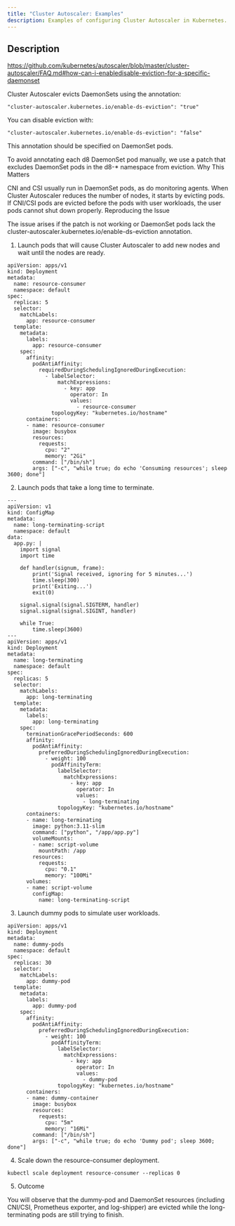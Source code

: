 ```yaml
---
title: "Cluster Autoscaler: Examples"
description: Examples of configuring Cluster Autoscaler in Kubernetes. Annotations for DaemonSet.
---
```


## Description

<https://github.com/kubernetes/autoscaler/blob/master/cluster-autoscaler/FAQ.md#how-can-i-enabledisable-eviction-for-a-specific-daemonset>

Cluster Autoscaler evicts DaemonSets using the annotation:

`"cluster-autoscaler.kubernetes.io/enable-ds-eviction": "true"`

You can disable eviction with:

`"cluster-autoscaler.kubernetes.io/enable-ds-eviction": "false"`

This annotation should be specified on DaemonSet pods.

To avoid annotating each d8 DaemonSet pod manually, we use a patch that excludes DaemonSet pods in the d8-* namespace from eviction.
Why This Matters

CNI and CSI usually run in DaemonSet pods, as do monitoring agents. When Cluster Autoscaler reduces the number of nodes, it starts by evicting pods. If CNI/CSI pods are evicted before the pods with user workloads, the user pods cannot shut down properly.
Reproducing the Issue

The issue arises if the patch is not working or DaemonSet pods lack the cluster-autoscaler.kubernetes.io/enable-ds-eviction annotation.

1. Launch pods that will cause Cluster Autoscaler to add new nodes and wait until the nodes are ready.

```
apiVersion: apps/v1
kind: Deployment
metadata:
  name: resource-consumer
  namespace: default
spec:
  replicas: 5
  selector:
    matchLabels:
      app: resource-consumer
  template:
    metadata:
      labels:
        app: resource-consumer
    spec:
      affinity:
        podAntiAffinity:
          requiredDuringSchedulingIgnoredDuringExecution:
            - labelSelector:
                matchExpressions:
                  - key: app
                    operator: In
                    values:
                      - resource-consumer
              topologyKey: "kubernetes.io/hostname"
      containers:
      - name: resource-consumer
        image: busybox
        resources:
          requests:
            cpu: "2"
            memory: "2Gi"
        command: ["/bin/sh"]
        args: ["-c", "while true; do echo 'Consuming resources'; sleep 3600; done"]
```

2. Launch pods that take a long time to terminate.

```
---
apiVersion: v1
kind: ConfigMap
metadata:
  name: long-terminating-script
  namespace: default
data:
  app.py: |
    import signal
    import time

    def handler(signum, frame):
        print('Signal received, ignoring for 5 minutes...')
        time.sleep(300)
        print('Exiting...')
        exit(0)

    signal.signal(signal.SIGTERM, handler)
    signal.signal(signal.SIGINT, handler)

    while True:
        time.sleep(3600)
---
apiVersion: apps/v1
kind: Deployment
metadata:
  name: long-terminating
  namespace: default
spec:
  replicas: 5
  selector:
    matchLabels:
      app: long-terminating
  template:
    metadata:
      labels:
        app: long-terminating
    spec:
      terminationGracePeriodSeconds: 600
      affinity:
        podAntiAffinity:
          preferredDuringSchedulingIgnoredDuringExecution:
            - weight: 100
              podAffinityTerm:
                labelSelector:
                  matchExpressions:
                    - key: app
                      operator: In
                      values:
                        - long-terminating
                topologyKey: "kubernetes.io/hostname"
      containers:
      - name: long-terminating
        image: python:3.11-slim
        command: ["python", "/app/app.py"]
        volumeMounts:
        - name: script-volume
          mountPath: /app
        resources:
          requests:
            cpu: "0.1"
            memory: "100Mi"
      volumes:
      - name: script-volume
        configMap:
          name: long-terminating-script
```

3. Launch dummy pods to simulate user workloads.

```
apiVersion: apps/v1
kind: Deployment
metadata:
  name: dummy-pods
  namespace: default
spec:
  replicas: 30
  selector:
    matchLabels:
      app: dummy-pod
  template:
    metadata:
      labels:
        app: dummy-pod
    spec:
      affinity:
        podAntiAffinity:
          preferredDuringSchedulingIgnoredDuringExecution:
            - weight: 100
              podAffinityTerm:
                labelSelector:
                  matchExpressions:
                    - key: app
                      operator: In
                      values:
                        - dummy-pod
                topologyKey: "kubernetes.io/hostname"
      containers:
      - name: dummy-container
        image: busybox
        resources:
          requests:
            cpu: "5m"
            memory: "16Mi"
        command: ["/bin/sh"]
        args: ["-c", "while true; do echo 'Dummy pod'; sleep 3600; done"]
```

4. Scale down the resource-consumer deployment.

```
kubectl scale deployment resource-consumer --replicas 0
```

5. Outcome

You will observe that the dummy-pod and DaemonSet resources (including CNI/CSI, Prometheus exporter, and log-shipper) are evicted while the long-terminating pods are still trying to finish.
